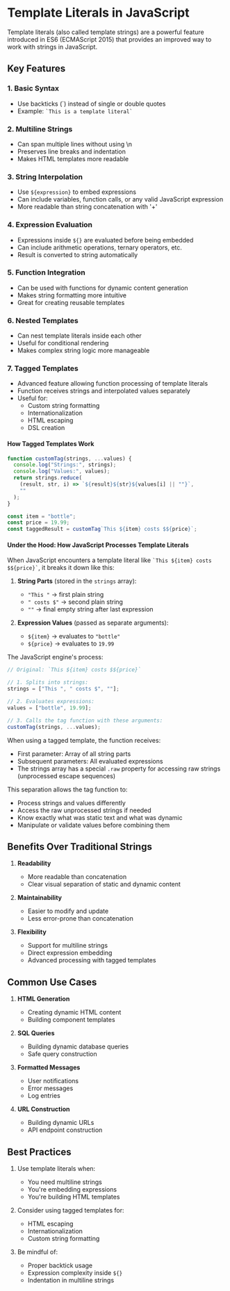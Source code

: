 # Template Literals in JavaScript

Template literals (also called template strings) are a powerful feature introduced in ES6 (ECMAScript 2015) that provides an improved way to work with strings in JavaScript.

## Key Features

### 1. Basic Syntax

- Use backticks (`) instead of single or double quotes
- Example: `` `This is a template literal` ``

### 2. Multiline Strings

- Can span multiple lines without using \n
- Preserves line breaks and indentation
- Makes HTML templates more readable

### 3. String Interpolation

- Use `${expression}` to embed expressions
- Can include variables, function calls, or any valid JavaScript expression
- More readable than string concatenation with '+'

### 4. Expression Evaluation

- Expressions inside `${}` are evaluated before being embedded
- Can include arithmetic operations, ternary operators, etc.
- Result is converted to string automatically

### 5. Function Integration

- Can be used with functions for dynamic content generation
- Makes string formatting more intuitive
- Great for creating reusable templates

### 6. Nested Templates

- Can nest template literals inside each other
- Useful for conditional rendering
- Makes complex string logic more manageable

### 7. Tagged Templates

- Advanced feature allowing function processing of template literals
- Function receives strings and interpolated values separately
- Useful for:
  - Custom string formatting
  - Internationalization
  - HTML escaping
  - DSL creation

#### How Tagged Templates Work

```javascript
function customTag(strings, ...values) {
  console.log("Strings:", strings);
  console.log("Values:", values);
  return strings.reduce(
    (result, str, i) => `${result}${str}${values[i] || ""}`,
    ""
  );
}

const item = "bottle";
const price = 19.99;
const taggedResult = customTag`This ${item} costs $${price}`;
```

#### Under the Hood: How JavaScript Processes Template Literals

When JavaScript encounters a template literal like `` `This ${item} costs $${price}` ``, it breaks it down like this:

1. **String Parts** (stored in the `strings` array):

   - `"This "` → first plain string
   - `" costs $"` → second plain string
   - `""` → final empty string after last expression

2. **Expression Values** (passed as separate arguments):
   - `${item}` → evaluates to `"bottle"`
   - `${price}` → evaluates to `19.99`

The JavaScript engine's process:

```javascript
// Original: `This ${item} costs $${price}`

// 1. Splits into strings:
strings = ["This ", " costs $", ""];

// 2. Evaluates expressions:
values = ["bottle", 19.99];

// 3. Calls the tag function with these arguments:
customTag(strings, ...values);
```

When using a tagged template, the function receives:

- First parameter: Array of all string parts
- Subsequent parameters: All evaluated expressions
- The strings array has a special `.raw` property for accessing raw strings (unprocessed escape sequences)

This separation allows the tag function to:

- Process strings and values differently
- Access the raw unprocessed strings if needed
- Know exactly what was static text and what was dynamic
- Manipulate or validate values before combining them

## Benefits Over Traditional Strings

1. **Readability**

   - More readable than concatenation
   - Clear visual separation of static and dynamic content

2. **Maintainability**

   - Easier to modify and update
   - Less error-prone than concatenation

3. **Flexibility**
   - Support for multiline strings
   - Direct expression embedding
   - Advanced processing with tagged templates

## Common Use Cases

1. **HTML Generation**

   - Creating dynamic HTML content
   - Building component templates

2. **SQL Queries**

   - Building dynamic database queries
   - Safe query construction

3. **Formatted Messages**

   - User notifications
   - Error messages
   - Log entries

4. **URL Construction**
   - Building dynamic URLs
   - API endpoint construction

## Best Practices

1. Use template literals when:

   - You need multiline strings
   - You're embedding expressions
   - You're building HTML templates

2. Consider using tagged templates for:

   - HTML escaping
   - Internationalization
   - Custom string formatting

3. Be mindful of:
   - Proper backtick usage
   - Expression complexity inside `${}`
   - Indentation in multiline strings
